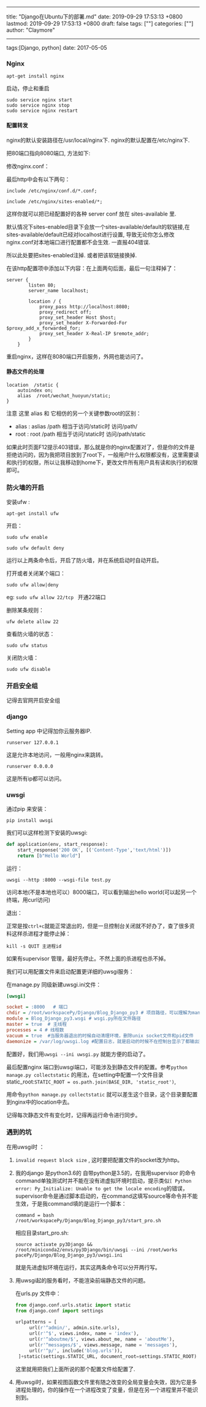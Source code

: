
---
title: "Django在Ubuntu下的部署.md"
date: 2019-09-29 17:53:13 +0800
lastmod: 2019-09-29 17:53:13 +0800
draft: false
tags: [""]
categories: [""]
author: "Claymore"

---
tags:[Django, python]  date: 2017-05-05

### Nginx

`apt-get install nginx`

启动，停止和重启

```
sudo service nginx start
sudo service nginx stop
sudo service nginx restart
```

#### 配置转发

nginx的默认安装路径在/usr/local/nginx下. 
nginx的默认配置在/etc/nginx下.

把80端口指向8080端口, 方法如下:

修改nginx.conf：

最后http中会有以下两句：

`include /etc/nginx/conf.d/*.conf;`

`include /etc/nginx/sites-enabled/*;`

这样你就可以把已经配置好的各种 server conf 放在 sites-available 里.

默认情况下sites-enabled目录下会放一个sites-available/default的软链接,在sites-available/default已经对localhost进行设置, 导致无论你怎么修改nginx.conf对本地端口进行配置都不会生效. 一直报404错误.

所以此处要把sites-enabled注掉. 或者把该软链接换掉.



在该http配置项中添加以下内容：在上面两句后面，最后一句注释掉了：

```
server {
        listen 80;
        server_name localhost;

        location / {
            proxy_pass http://localhost:8080;
            proxy_redirect off;
            proxy_set_header Host $host;
            proxy_set_header X-Forwarded-For $proxy_add_x_forwarded_for;
            proxy_set_header X-Real-IP $remote_addr;
        }
    }
```

重启nginx，这样在8080端口开启服务，外网也能访问了。



#### 静态文件的处理

```nginx
location  /static {  
    autoindex on;  
    alias  /root/wechat_huoyun/static;  
} 
```

注意 这里 alias 和 它相仿的另一个关键参数root的区别：

* alias :  aslias /path  相当于访问/static时 访问/path/
* root :   root  /path   相当于访问/static时 访问/path/static



如果此时页面F12提示403错误，那么就是你的nginx配置对了，但是你的文件是拒绝访问的，因为我把项目放到了root下，一般用户什么权限都没有，这里需要读和执行的权限，所以让我移动到home下，更改文件所有用户具有读和执行的权限即可。






### 防火墙的开启

安装ufw :

`apt-get install ufw`

开启：

`sudo ufw enable`

 `sudo ufw default deny`

运行以上两条命令后，开启了防火墙，并在系统启动时自动开启。

打开或者关闭某个端口：

`sudo ufw allow|deny `

eg: `sudo ufw allow 22/tcp `       开通22端口

删除某条规则：

```
ufw delete allow 22
```

查看防火墙的状态：

`sudo ufw status`

关闭防火墙：

`sudo ufw disable`



### 开启安全组

记得去官网开启安全组



### django

Setting app 中记得加你云服务器IP.

`runserver 127.0.0.1`

这是允许本地访问，一般用nginx来跳转。

`runserver 0.0.0.0` 

这是所有ip都可以访问。



### uwsgi

通过pip 来安装：

`pip install uwsgi`

我们可以这样检测下安装的uwsgi:

```python
def application(env, start_response):
    start_response('200 OK', [('Content-Type','text/html')])
    return [b"Hello World"]
```

运行：

`uwsgi --http :8000 --wsgi-file test.py`

访问本地(不是本地也可以）8000端口，可以看到输出hello world(可以起另一个终端，用curl访问)



退出：

正常是按`ctrl+c`就能正常退出的，但是一旦控制台关闭就不好办了，查了很多资料这样杀进程才能停止掉：

`kill -s QUIT 主进程id` 

如果有supervisor 管理，最好先停止。不然上面的杀进程也杀不掉。



我们可以用配置文件来启动配置更详细的uwsgi服务：

在manage.py 同级新建uwsgi.ini文件：

```ini
[uwsgi]

socket = :8000   # 端口
chdir = /root/workspacePy/Django/Blog_Django_py3 # 项目路径，可以理解为manage.py所在路径
module = Blog_Django_py3.wsgi # wsgi.py所在文件路径
master = true  # 主线程
processes = 4 # 线程数
vacuum = true  #当服务器退出的时候自动清理环境，删除unix socket文件和pid文件
daemonize = /var/log/uwsgi.log #配置日志，就是启动的时候不在控制台显示了都输出到日志去了。
```

配置好，我们用`uwsgi --ini uwsgi.py` 就能方便的启动了。



最后配置nginx 端口到uwsgi端口，可能涉及到静态文件的配置。参考`python manage.py collectstatic` 的用法，在setting中配置一个文件目录static_root:`STATIC_ROOT = os.path.join(BASE_DIR, 'static_root')`,

用命令`python manage.py collectstatic` 就可以差生这个目录，这个目录要配置到nginx中的location中去。

记得每次静态文件有变化时，记得再运行命令进行同步。



### 遇到的坑

在用uwsgi时 ：

1. `invalid request block size`   , 这时要把配置文件的socket改为http。

2. 我的django 是python3.6的 自带python是3.5的，在我用supervisor 的命令command单独测试时并不能在没有进虚拟环境时启动，提示类似`[ Python error: Py_Initialize: Unable to get the locale encoding`的错误，supervisor命令是通过脚本启动的，在command这填写source等命令并不能生效，于是我command填的是运行一个脚本：

   ```
   command = bash /root/workspacePy/Django/Blog_Django_py3/start_pro.sh
   ```

   相应目录start_pro.sh:

   ```
   source activate py3Django && /root/miniconda2/envs/py3Django/bin/uwsgi --ini /root/works    pacePy/Django/Blog_Django_py3/uwsgi.ini
   ```

   就是先进虚拟环境在运行，其实这两条命令可以分开两行写。

3. 用uwsgi起的服务看时，不能渲染前端静态文件的问题。

   在urls.py 文件中：

   ```python
   from django.conf.urls.static import static
   from django.conf import settings
    
   urlpatterns = [
        url(r'^admin/', admin.site.urls),
        url(r'^$', views.index, name = 'index'),
        url(r'^aboutme/$', views.about_me, name = 'aboutMe'),
        url(r'^messages/$', views.message, name = 'messages'),
        url(r'^p/', include('blog.urls')),
    ]+static(settings.STATIC_URL, document_root=settings.STATIC_ROOT)
   ```

   这里就用把我们上面所说的那个配置文件给配置了.

4. 用uwsgi时，如果视图函数文件里有随之改变的全局变量会失效，因为它是多进程处理的，你的操作在一个进程改变了变量，但是在另一个进程里并不能识别到。 